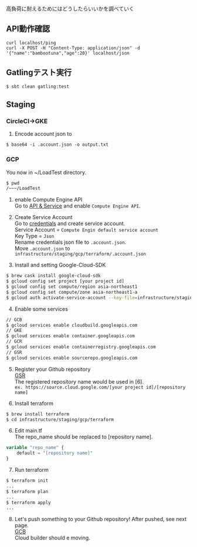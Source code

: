 高負荷に耐えるためにはどうしたらいいかを調べていく

## API動作確認
```sbtshell
curl localhost/ping
curl -X POST -H "Content-Type: application/json" -d '{"name":"bambootuna","age":20}' localhost/json
```

## Gatlingテスト実行
```sbtshell
$ sbt clean gatling:test
```


## Staging
### CircleCI->GKE
1. Encode account json to 
```sbtshell
$ base64 -i .account.json -o output.txt
```
### GCP
You now in ~/LoadTest directory.  
```bash
$ pwd
/~~~/LoadTest
```

1. enable Compute Engine API  
Go to [API & Service](https://console.cloud.google.com/apis/api/) and enable `Compute Engine API`.  

2. Create Service Account  
Go to [credentials](https://console.cloud.google.com/apis/credentials) and create service account.  
Service Account = `Compute Engin default service account`  
Key Type = `Json`  
Rename credentials json file to `.account.json`.  
Move `.account.json` to `infrastructure/staging/gcp/terraform/.account.json`  

3. Install and setting Google-Cloud-SDK  
```bash
$ brew cask install google-cloud-sdk
$ gcloud config set project [your project id]
$ gcloud config set compute/region asia-northeast1
$ gcloud config set compute/zone asia-northeast1-a
$ gcloud auth activate-service-account --key-file=infrastructure/staging/gcp/terraform/.account.json
```

4. Enable some services   
```bash
// GCB
$ gcloud services enable cloudbuild.googleapis.com
// GKE
$ gcloud services enable container.googleapis.com
// GCR
$ gcloud services enable containerregistry.googleapis.com
// GSR
$ gcloud services enable sourcerepo.googleapis.com
```

5. Register your Github repository  
[GSR](https://source.cloud.google.com/repo/new)  
The registered repository name would be used in [6].  
`ex. https://source.cloud.google.com/[your project id]/[repository name]`  

5. Install terraform  
```bash
$ brew install terraform
$ cd infrastructure/staging/gcp/terraform
```

6. Edit main.tf  
The repo_name should be replaced to [repository name].
```tf
variable "repo_name" {
    default = "[repository name]"
}
```

7. Run terraform
```bash
$ terraform init
...
$ terraform plan
...
$ terraform apply
...
```

8. Let's push something to your Github repository!
After pushed, see next page.  
[GCB](https://console.cloud.google.com/cloud-build/builds)  
Cloud builder should e moving.  